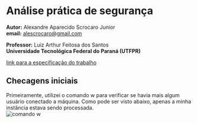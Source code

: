 # Análise prática de segurança

**Autor:** Alexandre Aparecido Scrocaro Junior \
**email:** alescrocaro@gmail.com

**Professor:** Luiz Arthur Feitosa dos Santos\
**Universidade Tecnológica Federal do Paraná (UTFPR)**

[link para a especificação do trabalho](https://moodle.utfpr.edu.br/mod/assign/view.php?id=1322162)

## Checagens iniciais
Primeiramente, utilizei o comando w para verificar se havia mais algum usuário conectado a máquina. Como pode ser visto abaixo, apenas a minha instância estava sendo processada.\
![comando w](https://user-images.githubusercontent.com/37521313/198882421-caac9867-2ab3-443d-ba75-9d7e414ba7a5.png)
